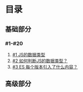 # 目录

## 基础部分

### #1-#20

1. [#1 JS的数据类型](/js/basic/q1-20.html#1-js的数据类型)
2. [#2 如何判断JS的数据类型？](/js/basic/q1-20.html#2-如何判断js的数据类型)
3. [#3 ES 每个版本引入了什么内容？](/js/basic/q1-20.html#3-es-每个版本引入了什么内容)

## 高级部分

